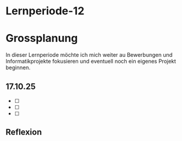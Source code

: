 # Lernperiode-12

# Grossplanung
In dieser Lernperiode möchte ich mich weiter au Bewerbungen und Informatikprojekte fokusieren und eventuell noch ein eigenes Projekt beginnen.


## 17.10.25
- [ ] 
- [ ] 
- [ ]  

## Reflexion

